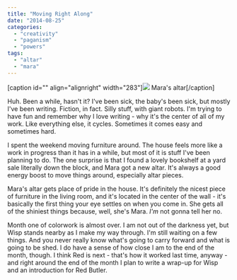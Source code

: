 ```yaml
---
title: "Moving Right Along"
date: "2014-08-25"
categories: 
  - "creativity"
  - "paganism"
  - "powers"
tags: 
  - "altar"
  - "mara"
---
```


\[caption id="" align="alignright" width="283"\]![](images/20140823_172823_zpscftvgaiy.jpg) Mara's altar\[/caption\]

Huh. Been a while, hasn't it? I've been sick, the baby's been sick, but mostly I've been writing. Fiction, in fact. Silly stuff, with giant robots. I'm trying to have fun and remember why I love writing - why it's the center of all of my work. Like everything else, it cycles. Sometimes it comes easy and sometimes hard.

I spent the weekend moving furniture around. The house feels more like a work in progress than it has in a while, but most of it is stuff I've been planning to do. The one surprise is that I found a lovely bookshelf at a yard sale literally down the block, and Mara got a new altar. It's always a good energy boost to move things around, especially altar pieces.

Mara's altar gets place of pride in the house. It's definitely the nicest piece of furniture in the living room, and it's located in the center of the wall - it's basically the first thing your eye settles on when you come in. She gets all of the shiniest things because, well, she's Mara. _I'm_ not gonna tell her no.

Month one of colorwork is almost over. I am not out of the darkness yet, but Wisp stands nearby as I make my way through. I'm still waiting on a few things. And you never really know what's going to carry forward and what is going to be shed. I do have a sense of how close I am to the end of the month, though. I think Red is next - that's how it worked last time, anyway - and right around the end of the month I plan to write a wrap-up for Wisp and an introduction for Red Butler.
